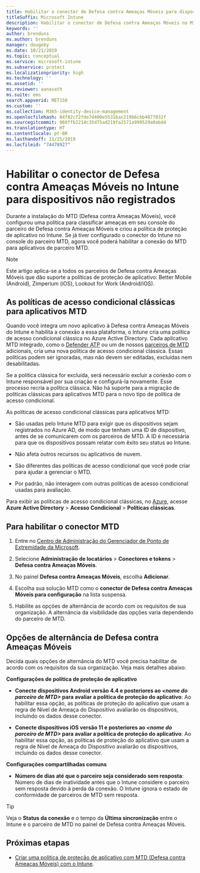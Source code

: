 ```yaml
---
title: Habilitar o conector de Defesa contra Ameaças Móveis para dispositivos não registrados
titleSuffix: Microsoft Intune
description: Habilitar o conector de Defesa contra Ameaças Móveis no Microsoft Intune para dispositivos não registrados.
keywords: ''
author: brenduns
ms.author: brenduns
manager: dougeby
ms.date: 10/21/2019
ms.topic: conceptual
ms.service: microsoft-intune
ms.subservice: protect
ms.localizationpriority: high
ms.technology: ''
ms.assetid: ''
ms.reviewer: aanavath
ms.suite: ems
search.appverid: MET150
ms.custom: ''
ms.collection: M365-identity-device-management
ms.openlocfilehash: 84f82cf2fde7d400e5531bac219b6cbb4877032f
ms.sourcegitcommit: 960ffb2214c35d75ad219fa2571a999529a0abd4
ms.translationtype: HT
ms.contentlocale: pt-BR
ms.lasthandoff: 11/25/2019
ms.locfileid: "74478927"
---
```

# <a name="enable-the-mobile-threat-defense-connector-in-intune-for-unenrolled-devices"></a>Habilitar o conector de Defesa contra Ameaças Móveis no Intune para dispositivos não registrados

Durante a instalação do MTD (Defesa contra Ameaças Móveis), você configurou uma política para classificar ameaças em seu console do parceiro de Defesa contra Ameaças Móveis e criou a política de proteção de aplicativo no Intune. Se já tiver configurado o conector do Intune no console do parceiro MTD, agora você poderá habilitar a conexão do MTD para aplicativos de parceiro MTD.

> [!NOTE]
> Este artigo aplica-se a todos os parceiros de Defesa contra Ameaças Móveis que dão suporte a políticas de proteção de aplicativo: Better Mobile (Android), Zimperium (iOS), Lookout for Work (Android/iOS).

## <a name="classic-conditional-access-policies-for-mtd-apps"></a>As políticas de acesso condicional clássicas para aplicativos MTD

Quando você integra um novo aplicativo à Defesa contra Ameaças Móveis do Intune e habilita a conexão a essa plataforma, o Intune cria uma política de acesso condicional clássica no Azure Active Directory. Cada aplicativo MTD integrado, como o [Defender ATP](advanced-threat-protection.md) ou um de nossos [parceiros de MTD](mobile-threat-defense.md#mobile-threat-defense-partners) adicionais, cria uma nova política de acesso condicional clássica. Essas políticas podem ser ignoradas, mas não devem ser editadas, excluídas nem desabilitadas.

Se a política clássica for excluída, será necessário excluir a conexão com o Intune responsável por sua criação e configurá-la novamente. Esse processo recria a política clássica. Não há suporte para a migração de políticas clássicas para aplicativos MTD para o novo tipo de política de acesso condicional.

As políticas de acesso condicional clássicas para aplicativos MTD:

- São usadas pelo Intune MTD para exigir que os dispositivos sejam registrados no Azure AD, de modo que tenham uma ID de dispositivo, antes de se comunicarem com os parceiros de MTD. A ID é necessária para que os dispositivos possam relatar com êxito seu status ao Intune.

- Não afeta outros recursos ou aplicativos de nuvem.

- São diferentes das políticas de acesso condicional que você pode criar para ajudar a gerenciar o MTD.

- Por padrão, não interagem com outras políticas de acesso condicional usadas para avaliação.

Para exibir as políticas de acesso condicional clássicas, no [Azure](https://portal.azure.com/#home), acesse **Azure Active Directory** > **Acesso Condicional** > **Políticas clássicas**.

## <a name="to-enable-the-mtd-connector"></a>Para habilitar o conector MTD

1. Entre no [Centro de Administração do Gerenciador de Ponto de Extremidade da Microsoft](https://go.microsoft.com/fwlink/?linkid=2109431).

2. Selecione **Administração de locatários** > **Conectores e tokens** > **Defesa contra Ameaças Móveis**.

3. No painel **Defesa contra Ameaças Móveis**, escolha **Adicionar**.

4. Escolha sua solução MTD como o **conector de Defesa contra Ameaças Móveis para configuração** na lista suspensa.

    <!-- ![MTD setup in Intune](PLACEHOLDER, need a new screenshot of this page) -->

5. Habilite as opções de alternância de acordo com os requisitos de sua organização. A alternância da visibilidade das opções varia dependendo do parceiro de MTD.

## <a name="mobile-threat-defense-toggle-options"></a>Opções de alternância de Defesa contra Ameaças Móveis

Decida quais opções de alternância do MTD você precisa habilitar de acordo com os requisitos da sua organização. Veja mais detalhes abaixo:

**Configurações de política de proteção de aplicativo**

- **Conecte dispositivos Android versão 4.4 e posteriores ao *\<nome do parceiro de MTD>* para avaliar a política de proteção do aplicativo**: Ao habilitar essa opção, as políticas de proteção do aplicativo que usam a regra de Nível de Ameaça do Dispositivo avaliarão os dispositivos, incluindo os dados desse conector.

- **Conecte dispositivos iOS versão 11 e posteriores ao *\<nome do parceiro de MTD>* para avaliar a política de proteção do aplicativo**: Ao habilitar essa opção, as políticas de proteção do aplicativo que usam a regra de Nível de Ameaça do Dispositivo avaliarão os dispositivos, incluindo os dados desse conector.

**Configurações compartilhadas comuns**

- **Número de dias até que o parceiro seja considerado sem resposta**: Número de dias de inatividade antes que o Intune considere o parceiro sem resposta devido à perda da conexão. O Intune ignora o estado de conformidade de parceiros de MTD sem resposta.

> [!TIP]
> Veja o **Status da conexão** e o tempo da **Última sincronização** entre o Intune e o parceiro de MTD no painel de Defesa contra Ameaças Móveis.

## <a name="next-steps"></a>Próximas etapas

- [Criar uma política de proteção de aplicativo com MTD (Defesa contra Ameaças Móveis) com o Intune](~/protect/mtd-app-protection-policy.md).

